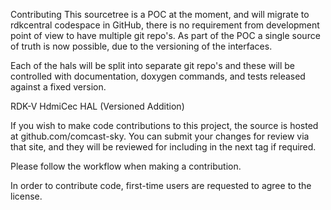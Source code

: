 Contributing
This sourcetree is a POC at the moment, and will migrate to rdkcentral codespace in GitHub, there is no requirement from development point of view to have multiple git repo's. As part of the POC a single source of truth is now possible, due to the versioning of the interfaces.

Each of the hals will be split into separate git repo's and these will be controlled with documentation, doxygen commands, and tests released against a fixed version.

RDK-V HdmiCec HAL (Versioned Addition)

If you wish to make code contributions to this project, the source is hosted at github.com/comcast-sky.
You can submit your changes for review via that site, and they will be reviewed for including in the next tag if required.

Please follow the workflow when making a contribution.

In order to contribute code, first-time users are requested to agree to the license.
